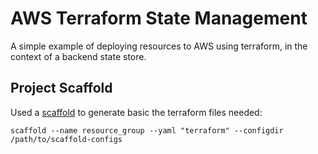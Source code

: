 # AWS Terraform State Management

A simple example of deploying resources to AWS using terraform, in the context of a backend state store.

## Project Scaffold

Used a [scaffold](https://github.com/cemister/scaffolder) to generate basic the terraform files needed:

`scaffold --name resource_group --yaml "terraform" --configdir /path/to/scaffold-configs`
